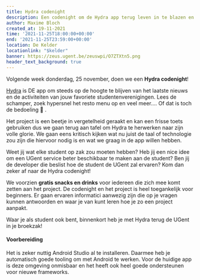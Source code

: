 ```yaml
---
title: Hydra codenight
description: Een codenight om de Hydra app terug leven in te blazen en een frisse touch te geven
author: Maxime Bloch
created_at: 19-11-2021
time: '2021-11-25T18:00:00+00:00'
end: '2021-11-25T23:59:00+00:00'
location: De Kelder
locationlink: "$kelder"
banner: https://zeus.ugent.be/zeuswpi/O7ZTXtn5.png
header_text_background: true
---
```


Volgende week donderdag, 25 november, doen we een **Hydra codenight**! 

[Hydra](https://hydra.ugent.be/) is DE app om steeds op de hoogte te blijven van het laatste nieuws en de activiteiten van jouw favoriete studentenverenigingen. Lees de schamper, zoek hypersnel het resto menu op en veel meer.... Of dat is toch de bedoeling 👀 .

Het project is een beetje in vergetelheid geraakt en kan een frisse toets gebruiken dus we gaan terug aan tafel om Hydra te herwerken naar zijn volle glorie. We gaan eens kritisch kijken wat nu juist de taal of technologie zou zijn die hiervoor nodig is en wat we graag in de app willen hebben. 

Weet jij wat elke student op zak zou moeten hebben? Heb jij een nice idee om een UGent service beter beschikbaar te maken aan de student? Ben jij de developer die beslist hoe de student de UGent zal ervaren? Kom dan zeker af naar de Hydra codenight!

We voorzien **gratis snacks en drinks** voor iedereen die zich mee komt zetten aan het project. De codenight en het project is heel toegankelijk voor beginners. Er gaan ervaren informatici aanwezig zijn die op je vragen kunnen antwoorden en waar je van kunt leren hoe je zo een project aanpakt.

Waar je als student ook bent, binnenkort heb je met Hydra terug de UGent in je broekzak!

#### Voorbereiding

Het is zeker nuttig Android Studio al te installeren. Daarmee heb je automatisch goede tooling om met Android te werken. Voor de huidige app is deze omgeving onmisbaar en het heeft ook heel goede ondersteunen voor nieuwe frameworks.
